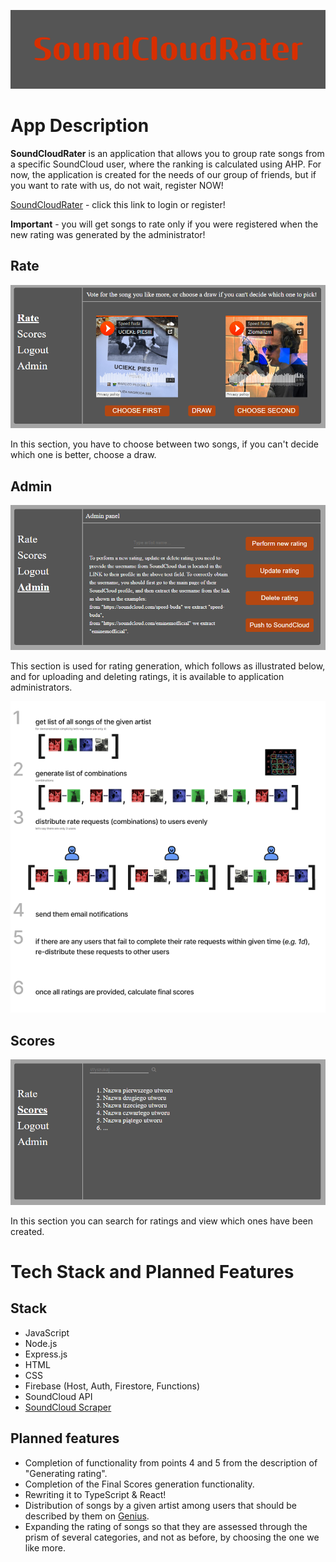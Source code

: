 ![](assets/SoundCloudRater.png)
# App Description
**SoundCloudRater** is an application that allows you to group rate songs from a specific SoundCloud user, where the ranking is calculated using AHP. For now, the application is created for the needs of our group of friends, but if you want to rate with us, do not wait, register NOW!

[SoundCloudRater](https://soundcloudrater.web.app) - click this link to login or register!

**Important** - you will get songs to rate only if you were registered when the new rating was generated by the administrator!

## Rate

![](assets/RateSection.png)

In this section, you have to choose between two songs, if you can't decide which one is better, choose a draw.

## Admin

![](assets/AdminSection.png)

This section is used for rating generation, which follows as illustrated below, and for uploading and deleting ratings, it is available to application administrators.

![](assets/AHP.png) 

## Scores

![](assets/ScoresSection.png)

 In this section you can search for ratings and view which ones have been created.
 
 # Tech Stack and Planned Features
 
 ## Stack
 
  * JavaScript
  * Node.js
  * Express.js
  * HTML
  * CSS
  * Firebase (Host, Auth, Firestore, Functions)
  * SoundCloud API
  * [SoundCloud Scraper](https://rapidapi.com/DataFanatic/api/soundcloud-scraper/)
 
 ## Planned features
 * Completion of functionality from points 4 and 5 from the description of "Generating rating".
 * Completion of the Final Scores generation functionality.
 * Rewriting it to TypeScript & React!
 * Distribution of songs by a given artist among users that should be described by them on [Genius](https://genius.com/).
 * Expanding the rating of songs so that they are assessed through the prism of several categories, and not as before, by choosing the one we like more.
